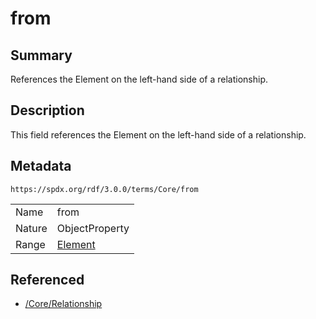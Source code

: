 <!-- Automatically generated by spec-parser v2.3.0 on 2024-07-09T12:43:38.633388+00:00 -->
<!-- SPDX-License-Identifier: Community-Spec-1.0 -->

# from

## Summary

References the Element on the left-hand side of a relationship.


## Description

This field references the Element on the left-hand side of a relationship.


## Metadata

`https://spdx.org/rdf/3.0.0/terms/Core/from`


| | |
|---|---|
| Name | from |
| Nature | ObjectProperty |
| Range | [Element](../Classes/Element.md) |




## Referenced

- [/Core/Relationship](../../Core/Classes/Relationship.md)

